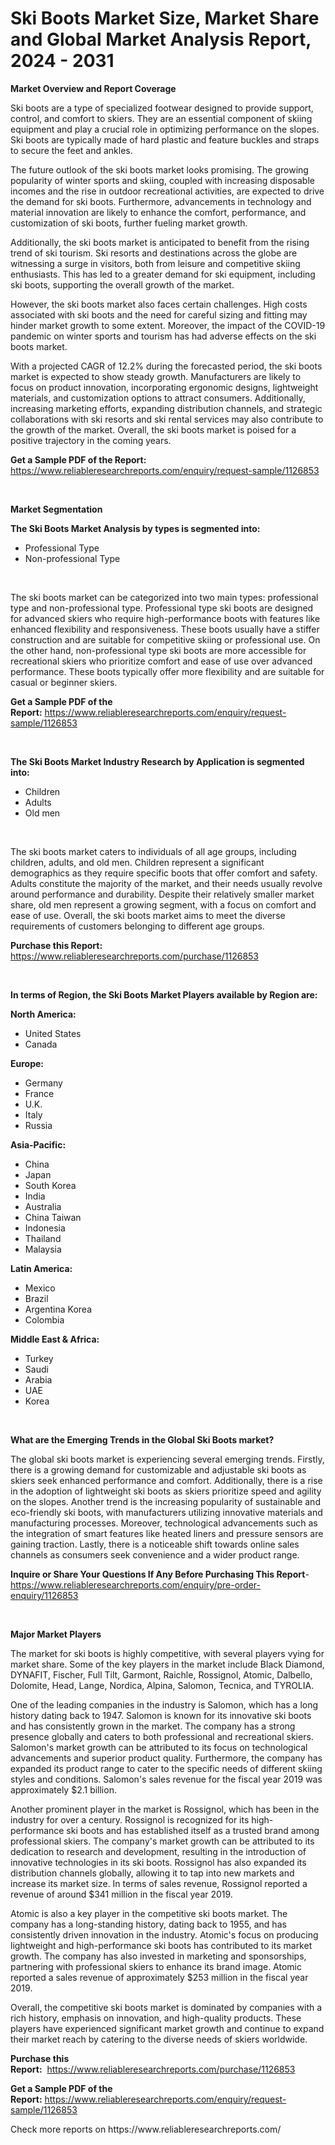 <p><h1>Ski Boots Market Size, Market Share and Global Market Analysis Report, 2024 - 2031</h1></p><p><strong>Market Overview and Report Coverage</strong></p>
<p><p>Ski boots are a type of specialized footwear designed to provide support, control, and comfort to skiers. They are an essential component of skiing equipment and play a crucial role in optimizing performance on the slopes. Ski boots are typically made of hard plastic and feature buckles and straps to secure the feet and ankles.</p><p>The future outlook of the ski boots market looks promising. The growing popularity of winter sports and skiing, coupled with increasing disposable incomes and the rise in outdoor recreational activities, are expected to drive the demand for ski boots. Furthermore, advancements in technology and material innovation are likely to enhance the comfort, performance, and customization of ski boots, further fueling market growth.</p><p>Additionally, the ski boots market is anticipated to benefit from the rising trend of ski tourism. Ski resorts and destinations across the globe are witnessing a surge in visitors, both from leisure and competitive skiing enthusiasts. This has led to a greater demand for ski equipment, including ski boots, supporting the overall growth of the market.</p><p>However, the ski boots market also faces certain challenges. High costs associated with ski boots and the need for careful sizing and fitting may hinder market growth to some extent. Moreover, the impact of the COVID-19 pandemic on winter sports and tourism has had adverse effects on the ski boots market.</p><p>With a projected CAGR of 12.2% during the forecasted period, the ski boots market is expected to show steady growth. Manufacturers are likely to focus on product innovation, incorporating ergonomic designs, lightweight materials, and customization options to attract consumers. Additionally, increasing marketing efforts, expanding distribution channels, and strategic collaborations with ski resorts and ski rental services may also contribute to the growth of the market. Overall, the ski boots market is poised for a positive trajectory in the coming years.</p></p>
<p><strong>Get a Sample PDF of the Report:</strong> <a href="https://www.reliableresearchreports.com/enquiry/request-sample/1126853">https://www.reliableresearchreports.com/enquiry/request-sample/1126853</a></p>
<p>&nbsp;</p>
<p><strong>Market Segmentation</strong></p>
<p><strong>The Ski Boots Market Analysis by types is segmented into:</strong></p>
<p><ul><li>Professional Type</li><li>Non-professional Type</li></ul></p>
<p>&nbsp;</p>
<p><p>The ski boots market can be categorized into two main types: professional type and non-professional type. Professional type ski boots are designed for advanced skiers who require high-performance boots with features like enhanced flexibility and responsiveness. These boots usually have a stiffer construction and are suitable for competitive skiing or professional use. On the other hand, non-professional type ski boots are more accessible for recreational skiers who prioritize comfort and ease of use over advanced performance. These boots typically offer more flexibility and are suitable for casual or beginner skiers.</p></p>
<p><strong>Get a Sample PDF of the Report:</strong>&nbsp;<a href="https://www.reliableresearchreports.com/enquiry/request-sample/1126853">https://www.reliableresearchreports.com/enquiry/request-sample/1126853</a></p>
<p>&nbsp;</p>
<p><strong>The Ski Boots Market Industry Research by Application is segmented into:</strong></p>
<p><ul><li>Children</li><li>Adults</li><li>Old men</li></ul></p>
<p>&nbsp;</p>
<p><p>The ski boots market caters to individuals of all age groups, including children, adults, and old men. Children represent a significant demographics as they require specific boots that offer comfort and safety. Adults constitute the majority of the market, and their needs usually revolve around performance and durability. Despite their relatively smaller market share, old men represent a growing segment, with a focus on comfort and ease of use. Overall, the ski boots market aims to meet the diverse requirements of customers belonging to different age groups.</p></p>
<p><strong>Purchase this Report:</strong>&nbsp; <a href="https://www.reliableresearchreports.com/purchase/1126853">https://www.reliableresearchreports.com/purchase/1126853</a></p>
<p>&nbsp;</p>
<p><strong>In terms of Region, the Ski Boots Market Players available by Region are:</strong></p>
<p>
    <p> <strong> North America: </strong>
        <ul>
            <li>United States</li>
            <li>Canada</li>
        </ul>
        </p> 
    <p> <strong> Europe: </strong>
        <ul>
            <li>Germany</li>
            <li>France</li>
            <li>U.K.</li>
            <li>Italy</li>
            <li>Russia</li>
        </ul>
        </p> 
    <p> <strong> Asia-Pacific: </strong>
        <ul>
            <li>China</li>
            <li>Japan</li>
            <li>South Korea</li>
            <li>India</li>
            <li>Australia</li>
            <li>China Taiwan</li>
            <li>Indonesia</li>
            <li>Thailand</li>
            <li>Malaysia</li>
        </ul>
        </p> 
    <p> <strong> Latin America: </strong>
        <ul>
            <li>Mexico</li>
            <li>Brazil</li>
            <li>Argentina Korea</li>
            <li>Colombia</li>
        </ul>
        </p> 
    <p> <strong> Middle East & Africa: </strong>
        <ul>
            <li>Turkey</li>
            <li>Saudi</li>
            <li>Arabia</li>
            <li>UAE</li>
            <li>Korea</li>
        </ul>
    </p>
    </p>
<p>&nbsp;</p>
<p><strong>What are the Emerging Trends in the Global Ski Boots market?</strong></p>
<p><p>The global ski boots market is experiencing several emerging trends. Firstly, there is a growing demand for customizable and adjustable ski boots as skiers seek enhanced performance and comfort. Additionally, there is a rise in the adoption of lightweight ski boots as skiers prioritize speed and agility on the slopes. Another trend is the increasing popularity of sustainable and eco-friendly ski boots, with manufacturers utilizing innovative materials and manufacturing processes. Moreover, technological advancements such as the integration of smart features like heated liners and pressure sensors are gaining traction. Lastly, there is a noticeable shift towards online sales channels as consumers seek convenience and a wider product range.</p></p>
<p><strong>Inquire or Share Your Questions If Any Before Purchasing This Report</strong>- <a href="https://www.reliableresearchreports.com/enquiry/pre-order-enquiry/1126853">https://www.reliableresearchreports.com/enquiry/pre-order-enquiry/1126853</a></p>
<p>&nbsp;</p>
<p><strong>Major Market Players</strong></p>
<p><p>The market for ski boots is highly competitive, with several players vying for market share. Some of the key players in the market include Black Diamond, DYNAFIT, Fischer, Full Tilt, Garmont, Raichle, Rossignol, Atomic, Dalbello, Dolomite, Head, Lange, Nordica, Alpina, Salomon, Tecnica, and TYROLIA.</p><p>One of the leading companies in the industry is Salomon, which has a long history dating back to 1947. Salomon is known for its innovative ski boots and has consistently grown in the market. The company has a strong presence globally and caters to both professional and recreational skiers. Salomon's market growth can be attributed to its focus on technological advancements and superior product quality. Furthermore, the company has expanded its product range to cater to the specific needs of different skiing styles and conditions. Salomon's sales revenue for the fiscal year 2019 was approximately $2.1 billion.</p><p>Another prominent player in the market is Rossignol, which has been in the industry for over a century. Rossignol is recognized for its high-performance ski boots and has established itself as a trusted brand among professional skiers. The company's market growth can be attributed to its dedication to research and development, resulting in the introduction of innovative technologies in its ski boots. Rossignol has also expanded its distribution channels globally, allowing it to tap into new markets and increase its market size. In terms of sales revenue, Rossignol reported a revenue of around $341 million in the fiscal year 2019.</p><p>Atomic is also a key player in the competitive ski boots market. The company has a long-standing history, dating back to 1955, and has consistently driven innovation in the industry. Atomic's focus on producing lightweight and high-performance ski boots has contributed to its market growth. The company has also invested in marketing and sponsorships, partnering with professional skiers to enhance its brand image. Atomic reported a sales revenue of approximately $253 million in the fiscal year 2019.</p><p>Overall, the competitive ski boots market is dominated by companies with a rich history, emphasis on innovation, and high-quality products. These players have experienced significant market growth and continue to expand their market reach by catering to the diverse needs of skiers worldwide.</p></p>
<p><strong>Purchase this Report:</strong>&nbsp;&nbsp;<a href="https://www.reliableresearchreports.com/purchase/1126853">https://www.reliableresearchreports.com/purchase/1126853</a></p>
<p></p>
<p><strong>Get a Sample PDF of the Report:</strong>&nbsp;<a href="https://www.reliableresearchreports.com/enquiry/request-sample/1126853">https://www.reliableresearchreports.com/enquiry/request-sample/1126853</a></p>
<p>Check more reports on https://www.reliableresearchreports.com/</p>